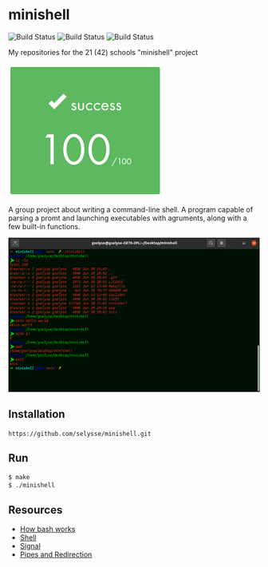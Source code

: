 # minishell

![Build Status](https://img.shields.io/github/license/selysse/minishell?style=plastic)
![Build Status](https://img.shields.io/github/languages/code-size/selysse/minishell?style=plastic)
![Build Status](https://img.shields.io/github/last-commit/selysse/minishell?style=plastic)

My repositories for the 21 (42) schools "minishell" project

![GitHub Logo](/png/result.png)

A group project about writing a command-line shell. 
A program capable of parsing a promt and launching executables with agruments, along with a few built-in functions.

![GitHub Logo](/png/minishell.png)

## Installation
```
https://github.com/selysse/minishell.git
```

## Run
```
$ make
$ ./minishell
```

## Resources
 
* [How bash works](https://betterprogramming.pub/how-bash-works-8424becc12f3)
* [Shell](https://white55.ru/shells.html)
* [Signal](https://linux.die.net/Bash-Beginners-Guide/sect_12_01.html)
* [Pipes and Redirection](https://www.baeldung.com/linux/pipes-redirection)

